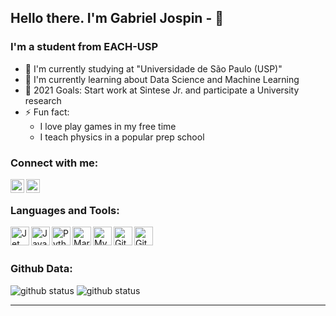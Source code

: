 ## Hello there. I'm Gabriel Jospin - 👋

### I'm a student from EACH-USP

- 🔭 I'm currently studying at "Universidade de São Paulo (USP)"
- 🌱 I'm currently learning about Data Science and Machine Learning
- 🥅 2021 Goals: Start work at Sintese Jr. and participate a University research
- ⚡ Fun fact: 
  - I love play games in my free time
  - I teach physics in a popular prep school

### Connect with me:

[<img align="left" alt="codeSTACKr | LinkedIn" width="22px" src="https://cdn-icons-png.flaticon.com/512/174/174857.png" />][linkedin]
[<img align="left" alt="codeSTACKr | Instagram" width="22px" src="https://cdn.worldvectorlogo.com/logos/instagram-2016-5.svg" />][instagram]

<br />

### Languages and Tools:

[<img align="left" alt="Jet Brains" width="30px" src="https://upload.wikimedia.org/wikipedia/commons/1/1a/JetBrains_Logo_2016.svg" />][JetBrains]
[<img align="left" alt="Java" width="30px" src="https://upload.wikimedia.org/wikipedia/pt/3/30/Java_programming_language_logo.svg"/>][Java]
[<img align="left" alt="Python" width="30px" src="https://upload.wikimedia.org/wikipedia/commons/c/c3/Python-logo-notext.svg"/>][Python]
[<img align="left" alt="MariaDB" width="30px" src="https://cdn.worldvectorlogo.com/logos/mariadb.svg" />][MariaDB]
[<img align="left" alt="MySQL" width="30px" src="https://www.xaecia.com/images/icons/mysql.svg" />][MySQL]
[<img align="left" alt="Git" width="30px" src="https://upload.wikimedia.org/wikipedia/commons/thumb/3/3f/Git_icon.svg/1024px-Git_icon.svg.png" />][Git]
[<img align="left" alt="GitHub" width="30px" src="https://github.githubassets.com/images/modules/logos_page/Octocat.png" />][GitHub]

<br />
<br />

### Github Data:
<img alt="github status" src="https://github-readme-stats.vercel.app/api?username=GabrielJospin&theme=monokai&show_icons=true&hide_border=true">
<img alt="github status" src="https://github-readme-stats.vercel.app/api/top-langs/?username=GabrielJospin&theme=monokai&layout=compact&hide_border=true">


---


[instagram]: https://instagram.com/gabriel_jospin
[linkedin]: https://www.linkedin.com/in/gabrielmedeirosjospin/
[JetBrains]: https://www.jetbrains.com
[Java]: https://www.java.com/pt-BR/
[Python]: https://www.python.org
[MariaDB]: https://mariadb.org
[MySQL]: https://www.mysql.com
[Git]: https://git-scm.com
[GitHub]: https://github.com 

